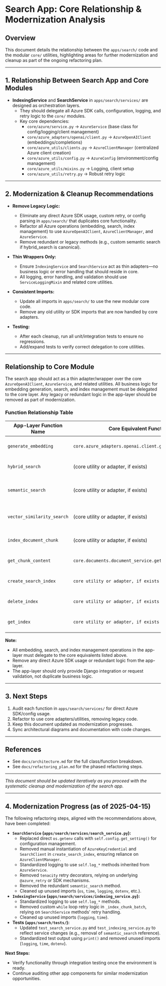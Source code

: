# Search App: Core Relationship & Modernization Analysis

## Overview
This document details the relationship between the `apps/search/` code and the modular `core/` utilities, highlighting areas for further modernization and cleanup as part of the ongoing refactoring plan.

---

## 1. Relationship Between Search App and Core Modules

- **IndexingService** and **SearchService** in `apps/search/services/` are designed as orchestration layers.
    - They should delegate all Azure SDK calls, configuration, logging, and retry logic to the `core/` modules.
    - Key core dependencies:
        - `core/azure/service.py` → `AzureService` (base class for config/logging/client management)
        - `core/azure_adapters/openai/client.py` → `AzureOpenAIClient` (embeddings/completions)
        - `core/azure_utils/clients.py` → `AzureClientManager` (centralized Azure client creation)
        - `core/azure_utils/config.py` → `AzureConfig` (environment/config management)
        - `core/azure_utils/mixins.py` → Logging, client setup
        - `core/azure_utils/retry.py` → Robust retry logic

---

## 2. Modernization & Cleanup Recommendations

- **Remove Legacy Logic:**
    - Eliminate any direct Azure SDK usage, custom retry, or config parsing in `apps/search/` that duplicates core functionality.
    - Refactor all Azure operations (embedding, search, index management) to use `AzureOpenAIClient`, `AzureClientManager`, and `AzureService`.
    - Remove redundant or legacy methods (e.g., custom semantic search if hybrid_search is canonical).

- **Thin Wrappers Only:**
    - Ensure `IndexingService` and `SearchService` act as thin adapters—no business logic or error handling that should reside in core.
    - All logging, error handling, and validation should use `ServiceLoggingMixin` and related core utilities.

- **Consistent Imports:**
    - Update all imports in `apps/search/` to use the new modular core code.
    - Remove any old utility or SDK imports that are now handled by core adapters.

- **Testing:**
    - After each cleanup, run all unit/integration tests to ensure no regressions.
    - Add/expand tests to verify correct delegation to core utilities.

---

## Relationship to Core Module

The search app should act as a thin adapter/wrapper over the core `AzureOpenAIClient`, `AzureService`, and related utilities. All business logic for embedding generation, search, and index management must be delegated to the core layer. Any legacy or redundant logic in the app-layer should be removed as part of modernization.

### Function Relationship Table

| App-Layer Function Name         | Core Equivalent Function                       | Modernization Action                                   |
|---------------------------------|------------------------------------------------|--------------------------------------------------------|
| `generate_embedding`            | `core.azure_adapters.openai.client.generate_embedding` | Delegate call directly to core; remove app logic      |
| `hybrid_search`                 | (core utility or adapter, if exists)           | Delegate to core or refactor to use core utilities     |
| `semantic_search`               | (core utility or adapter, if exists)           | Remove if redundant; use core for embedding/search     |
| `vector_similarity_search`      | (core utility or adapter, if exists)           | Remove if redundant; use core for vector search        |
| `index_document_chunk`          | (core utility or adapter, if exists)           | Delegate to core; remove redundant app logic           |
| `get_chunk_content`             | `core.documents.document_service.get_chunk_content` | Delegate to core; remove redundant app logic     |
| `create_search_index`           | `core utility or adapter, if exists`           | Delegate to core; remove redundant app logic           |
| `delete_index`                  | `core utility or adapter, if exists`           | Delegate to core; remove redundant app logic           |
| `get_index`                     | `core utility or adapter, if exists`           | Delegate to core; remove redundant app logic           |

**Note:**
- All embedding, search, and index management operations in the app-layer must delegate to the core equivalents listed above.
- Remove any direct Azure SDK usage or redundant logic from the app-layer.
- The app-layer should only provide Django integration or request validation, not duplicate business logic.

---

## 3. Next Steps

1. Audit each function in `apps/search/services/` for direct Azure SDK/config usage.
2. Refactor to use core adapters/utilities, removing legacy code.
3. Keep this document updated as modernization progresses.
4. Sync architectural diagrams and documentation with code changes.

---

## References
- See `docs/architecture.md` for the full class/function breakdown.
- See `docs/refactoring_plan.md` for the phased refactoring steps.

---

*This document should be updated iteratively as you proceed with the systematic cleanup and modernization of the search app.*

---

## 4. Modernization Progress (as of 2025-04-15)

The following refactoring steps, aligned with the recommendations above, have been completed:

- **`SearchService` (`apps/search/services/search_service.py`):**
    - Replaced direct `os.getenv` calls with `self.config.get_setting()` for configuration management.
    - Removed manual instantiation of `AzureKeyCredential` and `SearchClient` in `create_search_index`, ensuring reliance on `AzureClientManager`.
    - Standardized logging to use `self.log_*` methods inherited from `AzureService`.
    - Removed `tenacity` retry decorators, relying on underlying `@azure_retry` or SDK mechanisms.
    - Removed the redundant `semantic_search` method.
    - Cleaned up unused imports (`os`, `time`, `logging`, `dotenv`, etc.).
- **`IndexingService` (`apps/search/services/indexing_service.py`):**
    - Standardized logging to use `self.log_*` methods.
    - Removed custom `while` loop retry logic in `_index_chunk_batch`, relying on `SearchService` methods' retry handling.
    - Cleaned up unused imports (`logging`, `time`).
- **Tests (`apps/search/tests/`):**
    - Updated `test_search_service.py` and `test_indexing_service.py` to reflect service changes (e.g., removal of `semantic_search` reference).
    - Standardized test output using `print()` and removed unused imports (`logging`, `time`, `dotenv`).

**Next Steps:**
- Verify functionality through integration testing once the environment is ready.
- Continue auditing other app components for similar modernization opportunities.
